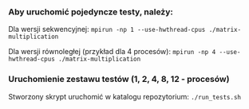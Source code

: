 ### Aby uruchomić pojedyncze testy, należy:

Dla wersji sekwencyjnej:
`mpirun -np 1 --use-hwthread-cpus ./matrix-multiplication`

Dla wersji równoległej (przykład dla 4 procesów):
`mpirun -np 4 --use-hwthread-cpus ./matrix-multiplication`

### Uruchomienie zestawu testów (1, 2, 4, 8, 12 - procesów)

Stworzony skrypt uruchomić w katalogu repozytorium:
`./run_tests.sh`